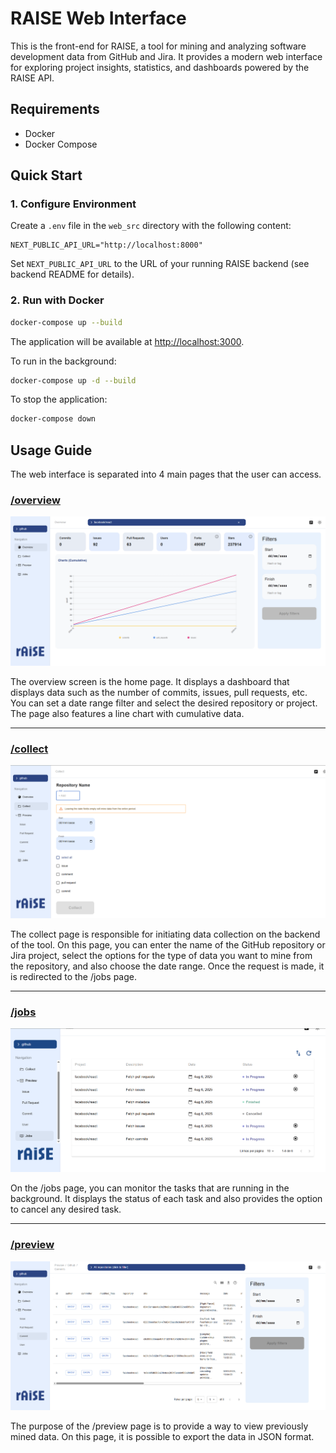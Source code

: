 # RAISE Web Interface

This is the front-end for RAISE, a tool for mining and analyzing software development data from GitHub and Jira. It provides a modern web interface for exploring project insights, statistics, and dashboards powered by the RAISE API.

## Requirements

- Docker
- Docker Compose

## Quick Start

### 1. Configure Environment

Create a `.env` file in the `web_src` directory with the following content:

```
NEXT_PUBLIC_API_URL="http://localhost:8000"
```

Set `NEXT_PUBLIC_API_URL` to the URL of your running RAISE backend (see backend README for details).

### 2. Run with Docker

```bash
docker-compose up --build
```

The application will be available at [http://localhost:3000](http://localhost:3000).

To run in the background:

```bash
docker-compose up -d --build
```

To stop the application:

```bash
docker-compose down
```

## Usage Guide

The web interface is separated into 4 main pages that the user can access.

### [/overview](#)

![Overview Page](docs/overview.png)

The overview screen is the home page. It displays a dashboard that displays data such as the number of commits, issues, pull requests, etc. You can set a date range filter and select the desired repository or project. The page also features a line chart with cumulative data.

---

### [/collect](#)

![Collect Page](docs/collect.png)

The collect page is responsible for initiating data collection on the backend of the tool. On this page, you can enter the name of the GitHub repository or Jira project, select the options for the type of data you want to mine from the repository, and also choose the date range. Once the request is made, it is redirected to the /jobs page.

---

### [/jobs](#)

![Jobs Page](docs/jobs.png)

On the /jobs page, you can monitor the tasks that are running in the background. It displays the status of each task and also provides the option to cancel any desired task.

---

### [/preview](#)

![Preview Page](docs/preview.png)

The purpose of the /preview page is to provide a way to view previously mined data. On this page, it is possible to export the data in JSON format.
